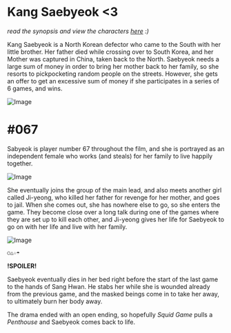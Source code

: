 # **Kang Saebyeok <3**

_read the synopsis and view the characters [here](https://en.wikipedia.org/wiki/Squid_Game) :)_

Kang Saebyeok is a North Korean defector who came to the South with her little brother. Her father died while crossing over to South Korea, and her Mother was captured in China, taken back to the North. Saebyeok needs a large sum of money in order to bring her mother back to her family, so she resorts to pickpocketing random people on the streets. However, she gets an offer to get an excessive sum of money if she participates in a series of 6 games, and wins.

![Image](https://www.bestmoviesonnetflixrightnow.com/wp-content/uploads/2021/09/242226098_463463904774453_6697836953072630999_n.jpg)

# **#067**

Sabyeok is player number 67 throughout the film, and she is portrayed as an independent female who works (and steals) for her family to live happily together. 

![Image](https://i.ytimg.com/vi/S2hAI6y-eIw/maxresdefault.jpg)

She eventually joins the group of the main lead, and also meets another girl called Ji-yeong, who killed her father for revenge for her mother, and goes to jail. When she comes out, she has nowhere else to go, so she enters the game. They become close over a long talk during one of the games where they are set up to kill each other, and Ji-yeong gives her life for Saebyeok to go on with her life and live with her family.

![Image](https://encrypted-tbn0.gstatic.com/images?q=tbn:ANd9GcTKeSHHRCJH1Q9X6g3aq-_TikLumG1ZP4eUTA&usqp=CAU)


```markdown
○△☆☂
```

**!SPOILER!**

Saebyeok eventually dies in her bed right before the start of the last game to the hands of Sang Hwan. He stabs her while she is wounded already from the previous game, and the masked beings come in to take her away, to ultimately burn her body away. 

The drama ended with an open ending, so hopefully _Squid Game_ pulls a _Penthouse_ and Saebyeok comes back to life.
